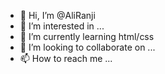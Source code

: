 - 👋 Hi, I’m @AliRanji
- 👀 I’m interested in ...
- 🌱 I’m currently learning html/css
- 💞️ I’m looking to collaborate on ...
- 📫 How to reach me ...

<!---
AliRanji/AliRanji is a ✨ special ✨ repository because its `README.md` (this file) appears on your GitHub profile.
You can click the Preview link to take a look at your changes.
--->

